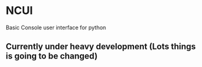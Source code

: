 # NCUI
Basic Console user interface for python

## Currently under heavy development (Lots things is going to be changed)
